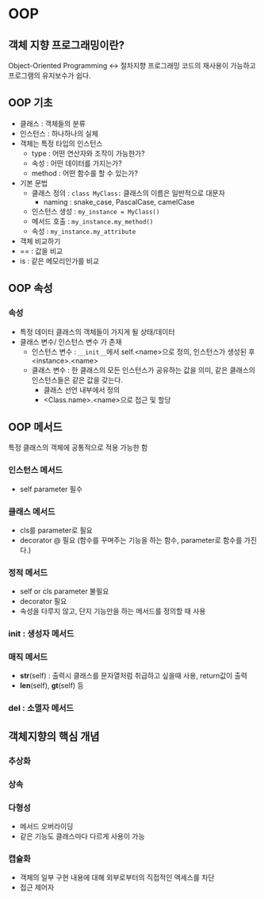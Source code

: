 #  OOP
## 객체 지향 프로그래밍이란?
Object-Oriented Programming <-> 절차지향 프로그래밍
코드의 재사용이 가능하고 프로그램의 유지보수가 쉽다.
## OOP 기초
- 클래스 : 객체들의 분류
- 인스턴스 : 하나하나의 실체
- 객체는 특정 타입의 인스턴스
  - type : 어떤 연산자와 조작이 가능한가?
  - 속성 : 어떤 데이터를 가지는가?
  - method : 어떤 함수를 할 수 있는가?
- 기본 문법
  - 클래스 정의 :  `class MyClass:` 클래스의 이름은 일반적으로 대문자
    - naming : snake_case, PascalCase, camelCase
  - 인스턴스 생성 : `my_instance = MyClass()`
  - 메서드 호출 : `my_instance.my_method()`
  - 속성 : `my_instance.my_attribute`
 - 객체 비교하기
  - == : 값을 비교
  - is : 같은 메모리인가를 비교
 ## OOP 속성
 ### 속성
 - 특정 데이터 클래스의 객체들이 가지게 될 상태/데이터
 - 클래스 변수/ 인스턴스 변수 가 존재
    - 인스턴스 변수 : `__init__`에서 self.\<name\>으로 정의, 인스턴스가 생성된 후 \<instance\>.\<name\>
    - 클래스 변수 : 한 클래스의 모든 인스턴스가 공유하는 값을 의미, 같은 클래스의 인스턴스들은 같은 값을 갖는다.
      - 클래스 선언 내부에서 정의
      - \<Class.name\>.\<name\>으로 접근 및 할당
## OOP 메서드
특정 클래스의 객체에 공통적으로 적용 가능한 함
### 인스턴스 메서드
- self parameter 필수
### 클래스 메서드
- cls를 parameter로 필요
- decorator @ 필요 (함수를 꾸며주는 기능을 하는 함수, parameter로 함수를 가진다.)
### 정적 메서드
- self or cls parameter 불필요
- decorator 필요
- 속성을 다루지 않고, 단지 기능만을 하는 메서드를 정의할 때 사용
### __init__ : 생성자 메서드
### 매직 메서드
- __str__(self) : 출력시 클래스를 문자열처럼 취급하고 싶을때 사용, return값이 출력
- __len__(self), __gt__(self) 등
### __del__ : 소멸자 메서드
  
## 객체지향의 핵심 개념
### 추상화
### 상속
### 다형성
- 메서드 오버라이딩
- 같은 기능도 클래스마다 다르게 사용이 가능
### 캡슐화
- 객체의 일부 구현 내용에 대해 외부로부터의 직접적인 액세스를 차단
- 접근 제어자

